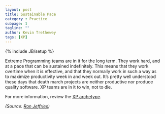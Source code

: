 ```yaml
---
layout: post
title: Sustainable Pace
category : Practice
subpage: 1
tagline: ""
author: Kevin Trethewey
tags: [XP]
---
```

{% include JB/setup %}

Extreme Programming teams are in it for the long term. They work hard, and at a pace that can be sustained indefinitely. This means that they work overtime when it is effective, and that they normally work in such a way as to maximize productivity week in and week out. It’s pretty well understood these days that death march projects are neither productive nor produce quality software. XP teams are in it to win, not to die.

For more information, review the [XP archetype](/archetype/XP/).

*(Source: [Ron Jeffries](http://ronjeffries.com/xprog/what-is-extreme-programming))*
